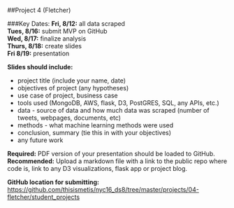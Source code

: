 ##Project 4 (Fletcher)

###Key Dates: 
**Fri, 8/12:**  all data scraped  
**Tues, 8/16:**  submit MVP on GitHub  
**Wed, 8/17:**  finalize analysis  
**Thurs, 8/18:**  create slides  
**Fri 8/19:**  presentation  

**Slides should include:**  
* project title (include your name, date)
* objectives of project (any hypotheses)
* use case of project, business case
* tools used (MongoDB, AWS, flask, D3, PostGRES, SQL, any APIs, etc.)
* data - source of data and how much data was scraped (number of tweets, webpages, documents, etc)
* methods - what machine learning methods were used
* conclusion, summary (tie this in with your objectives)
* any future work

**Required:**  PDF version of your presentation should be loaded to GitHub.  
**Recommended:**  Upload a markdown file with a link to the public repo where code is, link to any D3 visualizations, flask app or project blog.   

**GitHub location for submitting:**
https://github.com/thisismetis/nyc16_ds8/tree/master/projects/04-fletcher/student_projects
